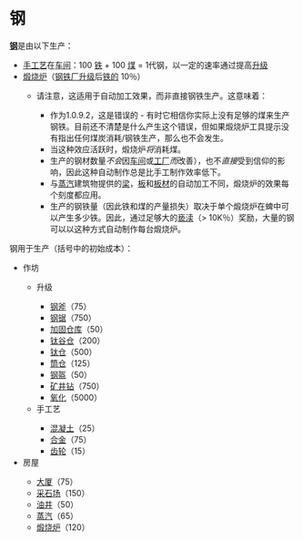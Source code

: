 # 钢

  <p><strong><a href="#workshop#Steel">钢</a></strong>是由以下生产：</p>
  <ul>
   <li><a href="#workshop#Crafting">手工艺</a>在<a href="#Buildings#Workshop">车间</a>：100 <a href="#iron">铁</a> + 100 <a href="#coal">煤</a> = 1代钢，以一定的速率通过提高<a href="#workshop#Upgrades">升级</a></li>
   <li><a href="#Buildings#Calciner">煅烧炉</a>（<a href="#workshop#Steel_Plants">钢铁厂升级</a>后<a href="#iron">铁的</a> 10％）<a href="#workshop#Steel_Plants"></a></li>
   <ul>
    <li>请注意，这适用于自动加工效果，而非直接钢铁生产。这意味着：</li>
    <ul>
     <li>作为1.0.9.2，这是错误的 - 有时它相信你实际上没有足够的煤来生产钢铁。目前还不清楚是什么产生这个错误，但如果煅烧炉工具提示没有指出任何煤炭消耗/钢铁生产，那么也不会发生。</li>
     <li>当这种效应活跃时，煅烧炉<em>将</em>消耗煤。</li>
     <li>生产的钢材数量<em>不会</em>因<a href="#Buildings#Workshop">车间</a>或<a href="#Buildings#Factory">工厂</a><em>而</em>改善），也不<em>直接</em>受到信仰的影响，因此这种自动制作总是比手工制作效率低下。</li>
     <li>与<a href="#Buildings#Steamworks">蒸汽</a>建筑物提供的<a href="#beam">梁</a>，<a href="#slab">板</a>和<a href="#plate">板材</a>的自动加工不同，煅烧炉的效果每个刻度都应用。<a href="#Buildings#Steamworks"></a></li>
     <li>生产的钢铁量（因此铁和煤的产量损失）取决于单个煅烧炉在蜱中可以产生多少铁。因此，通过足够大的<a href="#Religion#Apocrypha">亵渎</a>（&gt; 10K％）奖励，大量的钢可以以这种方式自动制作每台煅烧炉。</li>
    </ul>
   </ul>
  </ul>
  <p>钢用于生产（括号中的初始成本）：</p>
  <ul>
   <li>作坊</li>
   <ul>
    <li>升级</li>
    <ul>
     <li><a href="#workshop#Steel_Axe">钢斧</a>（75）</li>
     <li><a href="#workshop#Steel_Saw">钢锯</a>（750）</li>
     <li><a href="#workshop#Reinforced_Warehouses">加固仓库</a>（50）</li>
     <li><a href="#workshop#Titanium_Barns">钛谷仓</a>（200）</li>
     <li><a href="#workshop#Titanium_Warehouses">钛仓</a>（500）</li>
     <li><a href="#workshop#Silos">筒仓</a>（125）</li>
     <li><a href="#workshop#Steel_Armour">钢盔</a>（50）</li>
     <li><a href="#workshop#Mining_Drill">矿井钻</a>（750）</li>
     <li><a href="#workshop#Oxidation">氧化</a>（5000）</li>
    </ul>
    <li>手工艺</li>
    <ul>
     <li><a href="#concrete">混凝土</a>（25）</li>
     <li><a href="#alloy">合金</a>（75）</li>
     <li><a href="#gear">齿轮</a>（15）</li>
    </ul>
   </ul>
   <li>房屋</li>
   <ul>
    <li><a href="#Buildings#Mansion">大厦</a>（75）</li>
    <li><a href="#Buildings#Quarry">采石场</a>（150）</li>
    <li><a href="#Buildings#Oil_Well">油井</a>（50）</li>
    <li><a href="#Buildings#Steamworks">蒸汽</a>（65）</li>
    <li><a href="#Buildings#Calciner">煅烧炉</a>（120）</li>
   </ul>
  </ul>
